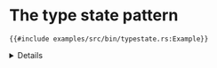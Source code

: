 # The type state pattern

```rust,editable,compile_fail
{{#include examples/src/bin/typestate.rs:Example}}
```

<details>

- Pins don't implement `Copy` or `Clone`, so only one instance of each can
  exist. Once a pin is moved out of the port struct, nobody else can take it.
- Changing the configuration of a pin consumes the old pin instance, so you
  can't use the old instance afterwards.
- The type of a value indicates the state it is in: e.g., in this case, the
  configuration state of a GPIO pin. This encodes the state machine into the
  type system and ensures that you don't try to use a pin in a certain way
  without properly configuring it first. Illegal state transitions are caught at
  compile time.
- You can call `is_high` on an input pin and `set_high` on an output pin, but
  not vice-versa.
- Many HAL crates follow this pattern.

</details>
